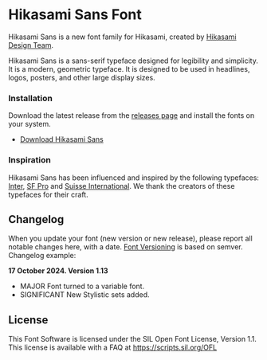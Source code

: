 # Hikasami Sans Font
Hikasami Sans is a new font family for Hikasami, created by [Hikasami Design Team](https://hikasami.com/design).

Hikasami Sans is a sans-serif typeface designed for legibility and simplicity. It is a modern, geometric typeface. It is designed to be used in headlines, logos, posters, and other large display sizes.

### Installation

Download the latest release from the [releases page](https://github.com/hikasami/font/releases/latest) and install the fonts on your system.
* [Download Hikasami Sans](https://github.com/hikasami/font/releases/download/1.0.0/HikasamiSans-1.4.0.zip)

### Inspiration
Hikasami Sans has been influenced and inspired by the following typefaces: [Inter](https://rsms.me/inter/), [SF Pro](https://developer.apple.com/fonts/) and [Suisse International](https://www.swisstypefaces.com/fonts/suisse/). We thank the creators of these typefaces for their craft.

## Changelog

When you update your font (new version or new release), please report all notable changes here, with a date.
[Font Versioning](https://github.com/googlefonts/gf-docs/tree/main/Spec#font-versioning) is based on semver. 
Changelog example:

**17 October 2024. Version 1.13**
- MAJOR Font turned to a variable font.
- SIGNIFICANT New Stylistic sets added.

## License

This Font Software is licensed under the SIL Open Font License, Version 1.1.
This license is available with a FAQ at
https://scripts.sil.org/OFL
